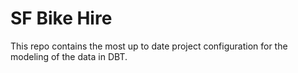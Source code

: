 # SF Bike Hire

This repo contains the most up to date project configuration for the modeling of the data in DBT.